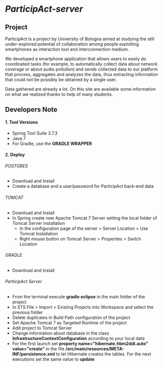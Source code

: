 # _ParticipAct-server_

## Project
ParticipAct is a project by University of Bologna 
aimed at studying the still under-explored potential of collaboration among people 
exploiting smartphones as interaction tool and interconnection medium.

We developed a smartphone application that allows users to easily do coordinated tasks 
(for example, to automatically collect data about network coverage or about audio pollution) 
and sends collected data to our platform that process, aggregates and analyzes the data, 
thus extracting information that could not be possibly be obtained by a single user.

Data gathered are already a lot. On this site are available some information on what we realized 
thanks to help of many students.

## __Developers Note__
#### __1. Tool Versions__
* Spring Tool Suite 3.7.3
* Java 7
* For Gradle, use the __GRADLE WRAPPER__

#### __2. Deploy__
###### POSTGRES
* Download and Install
* Create a database and a user/password for ParticipAct back-end data

###### TOMCAT
* Download and Install
* In Spring create new Apache Tomcat 7 Server setting the local folder of Tomcat Server installation
   * In the configuration page of the server > Server Location > Use Tomcat Installation
   * Right mouse button on Tomcat Server > Properties > Switch Location

###### GRADLE
* Download and Install

###### ParticipAct Server
* From the terminal execute __gradle eclipse__ in the main folder of the project
* In STS File > Import > Existing Projects into Workspace and select the previous folder
* Delete duplicates in Build Path configuration of the project
* Set Apache Tomcat 7 as Targeted Runtime of the project
* Add project to Tomcat Server
* Change information about database in the class __InfrastructureContextConfiguration__ according to your local data
* For the first launch set __property name="hibernate.hbm2ddl.auto" value="create"__ in the file 
__/src/main/resources/META-INF/persistence.xml__ to let Hibernate creates the tables. For the next executions 
set the same value to __update__
